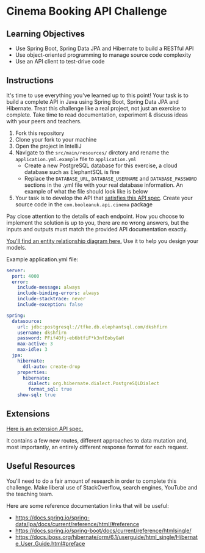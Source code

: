 # Cinema Booking API Challenge

## Learning Objectives
- Use Spring Boot, Spring Data JPA and Hibernate to build a RESTful API
- Use object-oriented programming to manage source code complexity
- Use an API client to test-drive code

## Instructions

It's time to use everything you've learned up to this point! Your task is to build a complete API in Java using Spring Boot, Spring Data JPA and Hibernate. Treat this challenge like a real project, not just an exercise to complete. Take time to read documentation, experiment & discuss ideas with your peers and teachers.

1. Fork this repository
2. Clone your fork to your machine
3. Open the project in IntelliJ
4. Navigate to the `src/main/resources/` dirctory and rename the `application.yml.example` file to `application.yml`
    - Create a new PostgreSQL database for this exercise, a cloud database such as ElephantSQL is fine
    - Replace the `DATABASE_URL`, `DATABASE_USERNAME` and `DATABASE_PASSWORD` sections in the .yml file with your real database information. An example of what the file should look like is below
5. Your task is to develop the API that [satisfies this API spec](https://boolean-uk.github.io/java-api-cinema-challenge/). Create your source code in the `com.booleanuk.api.cinema` package

Pay close attention to the details of each endpoint. How you choose to implement the solution is up to you, there are no wrong answers, but the inputs and outputs must match the provided API documentation exactly.

[You'll find an entity relationship diagram here.](./assets/entity-relationship-diagram.png) Use it to help you design your models.

Example application.yml file:

```yml
server:
  port: 4000
  error:
    include-message: always
    include-binding-errors: always
    include-stacktrace: never
    include-exception: false

spring:
  datasource:
    url: jdbc:postgresql://tfke.db.elephantsql.com/dkshfirn
    username: dkshfirn
    password: PFif40fj-eb6btfiF*k3nfEobyGaH
    max-active: 3
    max-idle: 3
  jpa:
    hibernate:
      ddl-auto: create-drop
    properties:
      hibernate:
        dialect: org.hibernate.dialect.PostgreSQLDialect
        format_sql: true
    show-sql: true
```

## Extensions

[Here is an extension API spec.](https://boolean-uk.github.io/java-api-cinema-challenge/extensions)

It contains a few new routes, different approaches to data mutation and, most importantly, an entirely different response format for each request.

## Useful Resources

You'll need to do a fair amount of research in order to complete this challenge. Make liberal use of StackOverflow, search engines, YouTube and the teaching team.

Here are some reference documentation links that will be useful:

- https://docs.spring.io/spring-data/jpa/docs/current/reference/html/#reference
- https://docs.spring.io/spring-boot/docs/current/reference/htmlsingle/
- https://docs.jboss.org/hibernate/orm/6.1/userguide/html_single/Hibernate_User_Guide.html#preface